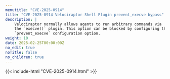 ```yaml
---
menutitle: "CVE-2025-0914"
title: "CVE-2025-0914 Velociraptor Shell Plugin prevent_execve bypass"
description: |
    Velociraptor normally allows agents to run arbitrary commands via
    the `execve()` plugin. This option can be blocked by configuring the
    `prevent_execve` configuration option.
weight: 10
date: 2025-02-25T00:00:00Z
no_edit: true
noTitle: false
no_children: true
---
```


{{< include-html "CVE-2025-0914.html" >}}
